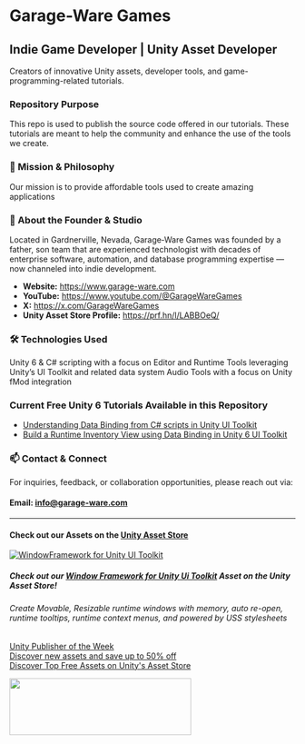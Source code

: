 # Garage-Ware Games
## Indie Game Developer | Unity Asset Developer
Creators of innovative Unity assets, developer tools, and game-programming-related tutorials.

### Repository Purpose
This repo is used to publish the source code offered in our tutorials. These tutorials are meant to help the community and enhance the use of the tools we create.

### 🎯 Mission & Philosophy
Our mission is to provide affordable tools used to create amazing applications

### 📍 About the Founder & Studio
Located in Gardnerville, Nevada, Garage‑Ware Games was founded by a father, son team that are experienced technologist with decades of enterprise software, automation, and database programming expertise — now channeled into indie development.

- **Website:** https://www.garage-ware.com<br>
- **YouTube:** https://www.youtube.com/@GarageWareGames<br>
- **X:** https://x.com/GarageWareGames<rr>
- **Unity Asset Store Profile:** https://prf.hn/l/LABBOeQ/

### 🛠 Technologies Used
Unity 6 & C# scripting with a focus on Editor and Runtime Tools leveraging Unity’s UI Toolkit and related data system
Audio Tools with a focus on Unity fMod integration

### Current Free **Unity 6** Tutorials Available in this Repository
- [Understanding Data Binding from C# scripts in Unity UI Toolkit](https://www.garage-ware.com/tutorials/visual-elements/data-binding)<br>
- [Build a Runtime Inventory View using Data Binding in Unity 6 UI Toolkit](https://www.garage-ware.com/tutorials/visual-elements/simple-inventory-databinding-example)


### 📫 Contact & Connect
For inquiries, feedback, or collaboration opportunities, please reach out via:
#### Email: info@garage-ware.com
---
#### Check out our Assets on the [Unity Asset Store](https://prf.hn/l/789Mgkx/)
[![WindowFramework for Unity UI Toolkit](https://www.garage-ware.com/assets/images/WindowFramework/window-framework-logo-v2-thumb.webp)](https://prf.hn/l/y8bbPJj/)

##### Check out our [Window Framework for Unity Ui Toolkit](https://prf.hn/l/y8bbPJj/) Asset on the Unity Asset Store!
###### Create Movable, Resizable runtime windows with memory, auto re-open, runtime tooltips, runtime context menus, and powered by USS stylesheets

<a href="https://prf.hn/click/camref:1101l5bJXS/creativeref:1011l100654" rel="sponsored">Unity Publisher of the Week</a><br>
<a href="https://prf.hn/click/camref:1101l5bJXS/creativeref:1101l104736" rel="sponsored">Discover new assets and save up to 50% off</a><br>
<a href="https://prf.hn/click/camref:1101l5bJXS/creativeref:1011l65259" rel="sponsored">Discover Top Free Assets on Unity's Asset Store</a><br>

<a href="https://prf.hn/click/camref:1101l5bJXS/creativeref:1100l66216" rel="sponsored"><img src="https://creative.prf.hn/source/camref:1101l5bJXS/creativeref:1100l66216" width="320" height="100" border="0"/></a>
